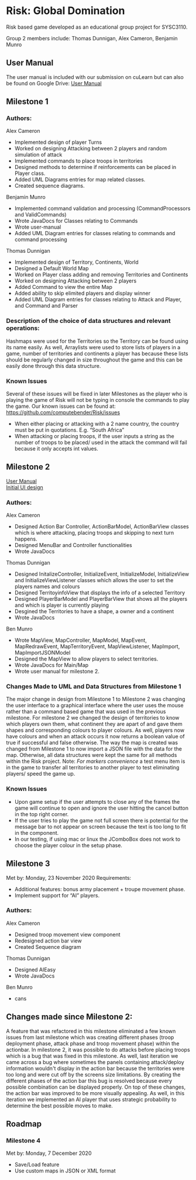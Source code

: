 # Risk: Global Domination
Risk based game developed as an educational group project for SYSC3110.

Group 2 members include: Thomas Dunnigan, Alex Cameron, Benjamin Munro

## User Manual
The user manual is included with our submission on cuLearn but can also be found on Google Drive:
[User Manual](https://drive.google.com/file/d/1ZyVn-hjSJK7hDP9uS90wCvZ496TQ_Wyi/view?usp=sharing)

## Milestone 1
### Authors:
Alex Cameron
- Implemented design of player Turns
- Worked on designing Attacking between 2 players and random simulation of attack
- Implemented commands to place troops in territories
- Designed methods to determine if reinforcements can be placed in Player class.
- Added UML Diagrams entries for map related classes. 
- Created sequence diagrams.

Benjamin Munro
- Implemented command validation and processing (CommandProcessors and ValidCommands)
- Wrote JavaDocs for Classes relating to Commands
- Wrote user-manual
- Added UML Diagram entries for classes relating to commands and command processing

Thomas Dunnigan
- Implemented design of Territory, Continents, World
- Designed a Default World Map
- Worked on Player class adding and removing Territories and Continents
- Worked on designing Attacking between 2 players
- Added Command to view the entire Map
- Added ability to skip elimited players and display winner
- Added UML Diagram entries for classes relating to Attack and Player, and Command and Parser

### Description of the choice of data structures and relevant operations:
Hashmaps were used for the Territories so the Territory can be found using its name easily. 
As well, Arraylists were used to store lists of players in a game, number of territories and continents a player has because these lists should be regularly changed in size throughout the game and this can be easily done through this data structure. 

### Known Issues
Several of these issues will be fixed in later Milestones as the player who is playing the game of Risk will not be typing in console the commands to play the game.
Our known issues can be found at: https://github.com/computebender/Risk/issues
- When either placing or attacking with a 2 name country, the country must be put in quotations. E.g. “South Africa”
- When attacking or placing troops, if the user inputs a string as the number of troops to be placed/ used in the attack the command will fail because it only accepts int values.

## Milestone 2
[User Manual](https://drive.google.com/file/d/10f_wSMXT4B321GG6q1Rzht-eY5L8cPN_/view?usp=sharing)  
[Initial UI design](https://docs.google.com/drawings/d/1TjWCDmL8Fy99HRsly1mUbK_5Way2hJCWwjTnl8maWwA/edit?usp=sharing)

### Authors:
Alex Cameron
- Designed Action Bar Controller, ActionBarModel, ActionBarView classes which is where attacking, placing troops and skipping to next turn happens.
- Designed MenuBar and Controller functionalities
- Wrote JavaDocs

Thomas Dunnigan
- Designed InitalizeController, InitializeEvent, InitializeModel, InitializeView and InitializeViewListener classes which allows the user to set the players names and colours
- Designed TerritoyinfoView that displays the info of a selected Territory
- Designed PlayerBarModel and PlayerBarView that shows all the players and which is player is currently playing
- Desgined the Territories to have a shape, a owner and a continent
- Wrote JavaDocs

Ben Munro
- Wrote MapView, MapController, MapModel, MapEvent, MapRedrawEvent, MapTerritoryEvent, MapViewListener, MapImport, MapImportJSONModel
- Designed the MapView to allow players to  select territories.
- Wrote JavaDocs for Main/Map
- Wrote user manual for milestone 2.

### Changes Made to UML and Data Structures from Milestone 1
The major change in design from Milestone 1 to Milestone 2 was changing the user interface to a graphical interface where the user uses the mouse rather than a command based game that was used in the previous milestone. For milestone 2 we changed the design of territories to know which players own them, what continent they are apart of and gave them shapes and corresponding colours to player colours. As well, players now have colours and when an attack occurs it now returns a boolean value of true if successful and false otherwise. The way the map is created was changed from Milestone 1 to now import a JSON file with the data for the map. Otherwise, all data structures were kept the same for all methods within the Risk project. 
Note: *For markers convenience* a test menu item is in the game to transfer all territories to another player to test eliminating players/ speed the game up.    

### Known Issues
- Upon game setup if the user attempts to close any of the frames the game will continue to open and ignore the user hitting the cancel button in the top right corner.
- If the user tries to play the game not full screen there is potential for the message bar to not appear on screen because the text is too long to fit in the component.
- In our testing, if using mac or linux the JComboBox does not work to choose the player colour in the setup phase.

## Milestone 3
Met by: Monday, 23 November 2020
Requirements:
- Additional features: bonus army placement + troupe movement phase.  
- Implement support for “AI” players.
### Authors:

Alex Cameron
- Designed troop movement view component
- Redesigned action bar view
- Created Sequence diagram

Thomas Dunnigan
- Designed AIEasy
- Wrote JavaDocs

Ben Munro
- cans

## Changes made since Milestone 2:
A feature that was refactored in this milestone eliminated a few known issues from last milestone which was creating different phases (troop deployment phase, attack phase and troop movement phase) within the actionbar. In milestone 2, it was possible to do attacks before placing troops which is a bug that was fixed in this milestone. As well, last iteration we came across a bug where sometimes the panels containing attack/deploy information wouldn't display in the action bar because the territories were too long and were cut off by the screens size limitations. By creating the different phases of the action bar this bug is resolved because every possible combination can be displayed properly. On top of these changes, the action bar was improved to be more visually appealing. As well, in this iteration we implemented an AI player that uses strategic probability to determine the best possible moves to make. 

## Roadmap

### Milestone 4
Met by: Monday, 7 December 2020
- Save/Load feature
- Use custom maps in JSON or XML format



